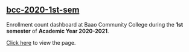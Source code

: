 ## <a href="https://www.kulotsystems.tech/old/logs/bcc-classes-2020/dashboard/" target="_blank">bcc-2020-1st-sem</a>
Enrollment count dashboard at Baao Community College during the <b>1st semester</b> of <b>Academic Year 2020-2021</b>.

<a href="https://www.kulotsystems.tech/old/logs/bcc-classes-2020/dashboard/" target="_blank">Click here</a> to view the page.